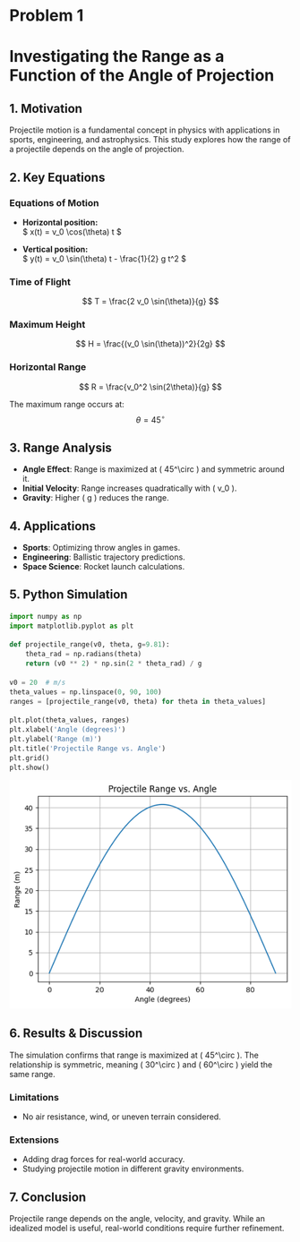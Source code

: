 # Problem 1
# Investigating the Range as a Function of the Angle of Projection

## 1. Motivation
Projectile motion is a fundamental concept in physics with applications in sports, engineering, and astrophysics. This study explores how the range of a projectile depends on the angle of projection.

## 2. Key Equations  

### Equations of Motion  
- **Horizontal position:**  
  $ x(t) = v_0 \cos(\theta) t $

- **Vertical position:**  
  $ y(t) = v_0 \sin(\theta) t - \frac{1}{2} g t^2 $

### Time of Flight  
$$ T = \frac{2 v_0 \sin(\theta)}{g} $$

### Maximum Height  
$$ H = \frac{(v_0 \sin(\theta))^2}{2g} $$

### Horizontal Range  
$$ R = \frac{v_0^2 \sin(2\theta)}{g} $$

The maximum range occurs at:  
$$ \theta = 45^\circ $$


## 3. Range Analysis
- **Angle Effect**: Range is maximized at \( 45^\circ \) and symmetric around it.
- **Initial Velocity**: Range increases quadratically with \( v_0 \).
- **Gravity**: Higher \( g \) reduces the range.

## 4. Applications
- **Sports**: Optimizing throw angles in games.
- **Engineering**: Ballistic trajectory predictions.
- **Space Science**: Rocket launch calculations.

## 5. Python Simulation
```python
import numpy as np
import matplotlib.pyplot as plt

def projectile_range(v0, theta, g=9.81):
    theta_rad = np.radians(theta)
    return (v0 ** 2) * np.sin(2 * theta_rad) / g

v0 = 20  # m/s
theta_values = np.linspace(0, 90, 100)
ranges = [projectile_range(v0, theta) for theta in theta_values]

plt.plot(theta_values, ranges)
plt.xlabel('Angle (degrees)')
plt.ylabel('Range (m)')
plt.title('Projectile Range vs. Angle')
plt.grid()
plt.show()
```
![alt text](1.png)

## 6. Results & Discussion
The simulation confirms that range is maximized at \( 45^\circ \). The relationship is symmetric, meaning \( 30^\circ \) and \( 60^\circ \) yield the same range.

### Limitations
- No air resistance, wind, or uneven terrain considered.

### Extensions
- Adding drag forces for real-world accuracy.
- Studying projectile motion in different gravity environments.

## 7. Conclusion
Projectile range depends on the angle, velocity, and gravity. While an idealized model is useful, real-world conditions require further refinement.

